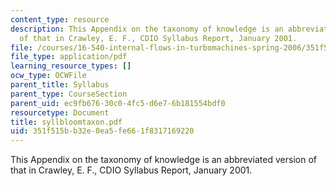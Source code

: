 ```yaml
---
content_type: resource
description: This Appendix on the taxonomy of knowledge is an abbreviated version
  of that in Crawley, E. F., CDIO Syllabus Report, January 2001.
file: /courses/16-540-internal-flows-in-turbomachines-spring-2006/351f515bb32e0ea5fe661f8317169220_syllbloomtaxon.pdf
file_type: application/pdf
learning_resource_types: []
ocw_type: OCWFile
parent_title: Syllabus
parent_type: CourseSection
parent_uid: ec9fb676-30c0-4fc5-d6e7-6b181554bdf0
resourcetype: Document
title: syllbloomtaxon.pdf
uid: 351f515b-b32e-0ea5-fe66-1f8317169220
---
```

This Appendix on the taxonomy of knowledge is an abbreviated version of that in Crawley, E. F., CDIO Syllabus Report, January 2001.

